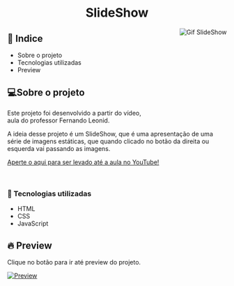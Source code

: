 <h1  align="center" >SlideShow</h1>

<img align="right" src="slideshow.gif" alt="Gif SlideShow">

<h2>📕 Indice</h2>

<ul>
  <li>Sobre o projeto</li>
  <li>Tecnologias utilizadas</li>
  <li>Preview</li>
</ul>

<h2>💻Sobre o projeto</h2>

Este projeto foi desenvolvido a partir do vídeo, aula do professor Fernando Leonid.

A ideia desse projeto é um SlideShow, que é uma apresentação de uma série de imagens estáticas, que quando clicado no botão da direita ou esquerda vai passando as imagens.


<a href="https://www.youtube.com/watch?v=csNYVAS2ex8&list=PLDgemkIT111AzoS1rB61sgMJbsEA4pyD2&index=5">
  Aperte o aqui para ser levado até a aula no YouTube!
</a>

&nbsp;&nbsp;&nbsp; 

<h3>🚀 Tecnologias utilizadas</h3>

<ul>
  <li>HTML</li>
  <li>CSS</li>
  <li>JavaScript</li>
</ul>

<h2>🔥 Preview </h2>

Clique no botão para ir até preview do projeto.


[![Preview](https://vercel.com/button)](https://samuelgoulart.github.io/Projetos-com-JavaScript/Slideshow/index.html)


